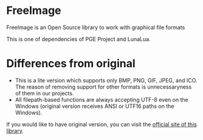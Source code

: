 # FreeImage
FreeImage is an Open Source library to work with graphical file formats

This is one of dependencies of PGE Project and LunaLua. 

# Differences from original
* This is a lite version which supports only BMP, PNG, GIF, JPEG, and ICO. The reason of removing support for other formats is unnecessaryness of them in our projects.
* All filepath-based functions are always accepting UTF-8 even on the Windows (original version receives ANSI or UTF16 paths on the Windows).

If you would like to have original version, you can visit the [official site of this library](http://freeimage.sourceforge.net/).

